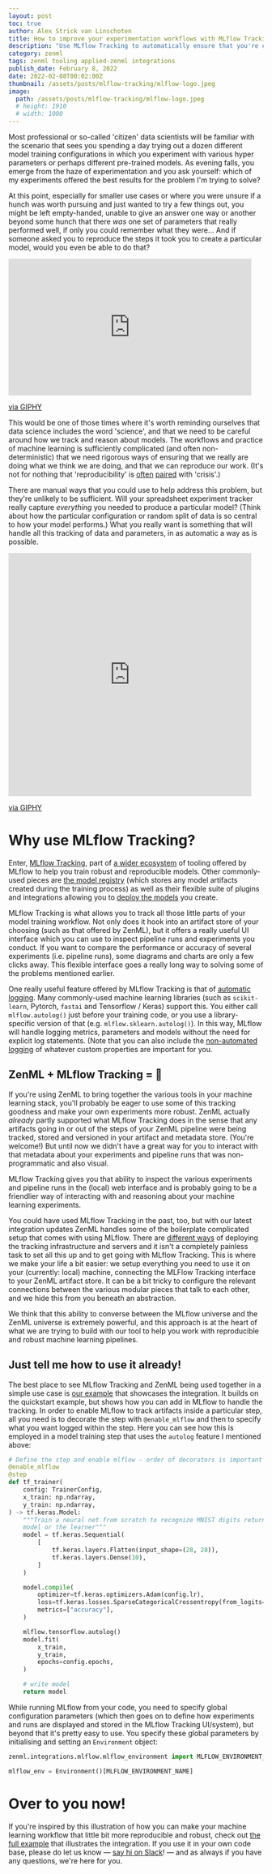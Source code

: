 ```yaml
---
layout: post
toc: true
author: Alex Strick van Linschoten
title: How to improve your experimentation workflows with MLflow Tracking and ZenML
description: "Use MLflow Tracking to automatically ensure that you're capturing data, metadata and hyperparameters that contribute to how you are training your models. Use the UI interface to compare experiments, and let ZenML handle the boring setup details."
category: zenml
tags: zenml tooling applied-zenml integrations
publish_date: February 8, 2022
date: 2022-02-08T00:02:00Z
thumbnail: /assets/posts/mlflow-tracking/mlflow-logo.jpeg
image:
  path: /assets/posts/mlflow-tracking/mlflow-logo.jpeg
  # height: 1910
  # width: 1000
---
```


Most professional or so-called 'citizen' data scientists will be familiar with the scenario that sees you spending a day trying out a dozen different model training configurations in which you experiment with various hyper parameters or perhaps different pre-trained models. As evening falls, you emerge from the haze of experimentation and you ask yourself: which of my experiments offered the best results for the problem I'm trying to solve?

At this point, especially for smaller use cases or where you were unsure if a hunch was worth pursuing and just wanted to try a few things out, you might be left empty-handed, unable to give an answer one way or another beyond some hunch that there *was* one set of parameters that really performed well, if only you could remember what they were… And if someone asked you to reproduce the steps it took you to create a particular model, would you even be able to do that?

<iframe src="https://giphy.com/embed/NzQSHl01OBLkk" width="480" height="270" frameBorder="0" class="giphy-embed" allowFullScreen></iframe><p><a href="https://giphy.com/gifs/angry-computer-regular-show-NzQSHl01OBLkk">via GIPHY</a></p>

This would be one of those times where it's worth reminding ourselves that data science includes the word 'science', and that we need to be careful around how we track and reason about models. The workflows and practice of machine learning is sufficiently complicated (and often non-deterministic) that we need rigorous ways of ensuring that we really are doing what we think we are doing, and that we can reproduce our work. (It's not for nothing that 'reproducibility' is [often](https://petewarden.com/2018/03/19/the-machine-learning-reproducibility-crisis/) [paired](https://www.technologyreview.com/2019/02/18/137357/machine-learning-is-contributing-to-a-reproducibility-crisis-within-science/) with 'crisis'.)

There are manual ways that you could use to help address this problem, but they're unlikely to be sufficient. Will your spreadsheet experiment tracker really capture *everything* you needed to produce a particular model? (Think about how the particular configuration or random split of data is so central to how your model performs.) What you really want is something that will handle all this tracking of data and parameters, in as automatic a way as is possible.

<iframe src="https://giphy.com/embed/JWuBH9rCO2uZuHBFpm" width="480" height="480" frameBorder="0" class="giphy-embed" allowFullScreen></iframe><p><a href="https://giphy.com/gifs/Giflytics-JWuBH9rCO2uZuHBFpm">via GIPHY</a></p>

# Why use MLflow Tracking?

Enter, [MLflow Tracking](https://mlflow.org/docs/latest/tracking.html), part of [a wider ecosystem](https://mlflow.org/docs/latest/concepts.html) of tooling offered by MLflow to help you train robust and reproducible models. Other commonly-used pieces are [the model registry](https://mlflow.org/docs/latest/model-registry.html) (which stores any model artifacts created during the training process) as well as  their flexible suite of plugins and integrations allowing you to [deploy the models](https://mlflow.org/docs/latest/models.html#built-in-deployment-tools) you create.

MLflow Tracking is what allows you to track all those little parts of your model training workflow. Not only does it hook into an artifact store of your choosing (such as that offered by ZenML), but it offers a really useful UI interface which you can use to inspect pipeline runs and experiments you conduct. If you want to compare the performance or accuracy of several experiments (i.e. pipeline runs), some diagrams and charts are only a few clicks away. This flexible interface goes a really long way to solving some of the problems mentioned earlier.

One really useful feature offered by MLflow Tracking is that of [automatic logging](https://mlflow.org/docs/latest/tracking.html#automatic-logging). Many commonly-used machine learning libraries (such as `scikit-learn`, Pytorch, `fastai` and Tensorflow / Keras) support this. You either call `mlflow.autolog()` just before your training code, or you use a library-specific version of that (e.g. `mlflow.sklearn.autolog()`). In this way, MLflow will handle logging metrics, parameters and models without the need for explicit log statements. (Note that you can also include the [non-automated logging](https://mlflow.org/docs/latest/tracking.html#logging-data-to-runs) of whatever custom properties are important for you.

## ZenML + MLflow Tracking = 🚀

If you're using ZenML to bring together the various tools in your machine learning stack, you'll probably be eager to use some of this tracking goodness and make your own experiments more robust. ZenML actually *already* partly supported what MLflow Tracking does in the sense that any artifacts going in or out of the steps of your ZenML pipeline were being tracked, stored and versioned in your artifact and metadata store. (You're welcome!) But until now we didn't have a great way for you to interact with that metadata about your experiments and pipeline runs that was non-programmatic and also visual.

MLflow Tracking gives you that ability to inspect the various experiments and pipeline runs in the (local) web interface and is probably going to be a friendlier way of interacting with and reasoning about your machine learning experiments.

You could have used MLflow Tracking in the past, too, but with our latest integration updates ZenML handles some of the boilerplate complicated setup that comes with using MLflow. There are [different ways](https://mlflow.org/docs/latest/tracking.html#where-runs-are-recorded) of deploying the tracking infrastructure and servers and it isn't a completely painless task to set all this up and to get going with MLflow Tracking. This is where we make your life a bit easier: we setup everything you need to use it on your (currently: local) machine, connecting the MLFlow Tracking interface to your ZenML artifact store. It can be a bit tricky to configure the relevant connections between the various modular pieces that talk to each other, and we hide this from you beneath an abstraction.

We think that this ability to converse between the MLflow universe and the ZenML universe is extremely powerful, and this approach is at the heart of what we are trying to build with our tool to help you work with reproducible and robust machine learning pipelines.

## Just tell me how to use it already!

The best place to see MLflow Tracking and ZenML being used together in a simple use case is [our example](https://github.com/zenml-io/zenml/tree/main/examples/mlflow_tracking) that showcases the integration. It builds on the quickstart example, but shows how you can add in MLflow to handle the tracking. In order to enable MLflow to track artifacts inside a particular step, all you need is to decorate the step with `@enable_mlflow` and then to specify what you want logged within the step. Here you can see how this is employed in a model training step that uses the `autolog` feature I mentioned above:

```python
# Define the step and enable mlflow - order of decorators is important here
@enable_mlflow
@step
def tf_trainer(
    config: TrainerConfig,
    x_train: np.ndarray,
    y_train: np.ndarray,
) -> tf.keras.Model:
    """Train a neural net from scratch to recognize MNIST digits return our
    model or the learner"""
    model = tf.keras.Sequential(
        [
            tf.keras.layers.Flatten(input_shape=(28, 28)),
            tf.keras.layers.Dense(10),
        ]
    )

    model.compile(
        optimizer=tf.keras.optimizers.Adam(config.lr),
        loss=tf.keras.losses.SparseCategoricalCrossentropy(from_logits=True),
        metrics=["accuracy"],
    )

    mlflow.tensorflow.autolog()
    model.fit(
        x_train,
        y_train,
        epochs=config.epochs,
    )

    # write model
    return model
```

While running MLflow from your code, you need to specify global configuration parameters (which then goes on to define how experiments and runs are displayed and stored in the MLflow Tracking UI/system), but beyond that it's pretty easy to use. You specify these global parameters by initialising and setting an `Environment` object:

```python
zenml.integrations.mlflow.mlflow_environment import MLFLOW_ENVIRONMENT_NAME

mlflow_env = Environment()[MLFLOW_ENVIRONMENT_NAME]
```

# Over to you now!

If you're inspired by this illustration of how you can make your machine learning workflow that little bit more reproducible and robust, check out [the full example](https://github.com/zenml-io/zenml/tree/main/examples/mlflow_tracking) that illustrates the integration. If you use it in your own code base, please do let us know — [say hi on Slack](https://zenml.io/slack-invite/)! — and as always if you have any questions, we're here for you.